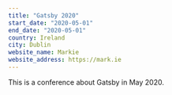 ```yaml
---
title: "Gatsby 2020"
start_date: "2020-05-01"
end_date: "2020-05-01"
country: Ireland
city: Dublin
website_name: Markie
website_address: https://mark.ie
---
```


This is a conference about Gatsby in May 2020.